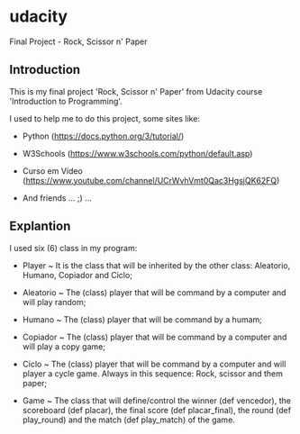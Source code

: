 # udacity
Final Project - Rock, Scissor n' Paper

## Introduction
This is my final project 'Rock, Scissor n' Paper' from Udacity course 'Introduction to Programming'.

I used to help me to do this project, some sites like: 

- Python (https://docs.python.org/3/tutorial/)

- W3Schools (https://www.w3schools.com/python/default.asp)

- Curso em Vídeo (https://www.youtube.com/channel/UCrWvhVmt0Qac3HgsjQK62FQ)

- And friends ... ;) ...

## Explantion
I used six (6) class in my program: 

- Player ~ It is the class that will be inherited by the other class: Aleatorio, Humano, Copiador and Ciclo; 

- Aleatorio ~ The (class) player that will be command by a computer and will play random; 

- Humano ~ The (class) player that will be command by a humam; 

- Copiador ~ The (class) player that will be command by a computer and will play a copy game; 

- Ciclo ~ The (class) player that will be command by a computer and will player a cycle game. Always in this sequence: Rock, scissor and them paper; 

- Game ~ The class that will define/control the winner (def vencedor), the scoreboard (def placar), the final score (def placar_final), the round (def play_round) and the match (def play_match) of the game.
